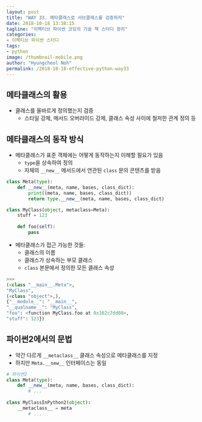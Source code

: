 ```yaml
---
layout: post
title: "WAY 33. 메타클래스로 서브클래스를 검증하자"
date: 2018-10-18 13:38:15
tagline: "이펙티브 파이썬 코딩의 기술 책 스터디 정리"
categories:
- 이펙티브 파이썬 스터디
tags:
- python
image: /thumbnail-mobile.png
author: "Hyungcheol Noh"
permalink: /2018-10-18-effective-python-way33
---
```


## 메타클래스의 활용
- 클래스를 올바르게 정의했는지 검증
  - 스타일 강제, 메서드 오버라이드 강제, 클래스 속성 사이에 철저한 관계 정의 등

## 메타클래스의 동작 방식
- 메타클래스가 표준 객체에는 어떻게 동작하는지 이해할 필요가 있음
  - `type`을 상속하여 정의
  - 자체의 `__new__` 메서드에서 연관된 `class` 문의 콘텐츠를 받음

```python
class Meta(type):
    def __new__(meta, name, bases, class_dict):
        print((meta, name, bases, class_dict))
        return type.__new__(meta, name, bases, class_dict)

class MyClass(object, metaclass=Meta):
    stuff = 123
    
    def foo(self):
        pass
```

- 메타클래스가 접근 가능한 것들:
  - 클래스의 이름
  - 클래스가 상속하는 부모 클래스
  - `class` 본문에서 정의한 모든 클래스 속성

```python
>>>
(<class "__main__.Meta">,
"MyClass",
(<class "object">,),
{"__module__": "__main__",
"__qualname__": "MyClass",
"foo": <function MyClass.foo at 0x102c7dd08>,
"stuff": 123})
```

## 파이썬2에서의 문법
- 약간 다르게 `__metaclass__` 클래스 속성으로 메타클래스를 지정
- 하지만 `Meta.__new__` 인터페이스는 동일

```python
# 파이썬2
class Meta(type):
    def __new__(meta, name, bases, class_dict):
        # ...
        
class MyClassInPython2(object):
    __metaclass__ = meta
        # ...
```

